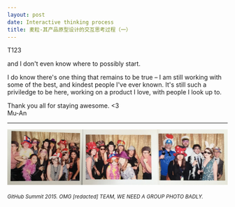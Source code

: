```yaml
---
layout: post
date: Interactive thinking process
title: 麦粒-其产品原型设计的交互思考过程（一）
---
```


T123

 and I don't even know where to possibly start.

I do know there's one thing that remains to be true – I am still working with some of the best, and kindest people I've ever known. It's still such a priviledge to be here, working on a product I love, with people I look up to.

Thank you all for staying awesome. <3<br>
Mu-An

---

![](/images/20150722-summit.png)

<small><i>GitHub Summit 2015. OMG [redacted] TEAM, WE NEED A GROUP PHOTO BADLY.</i></small>

